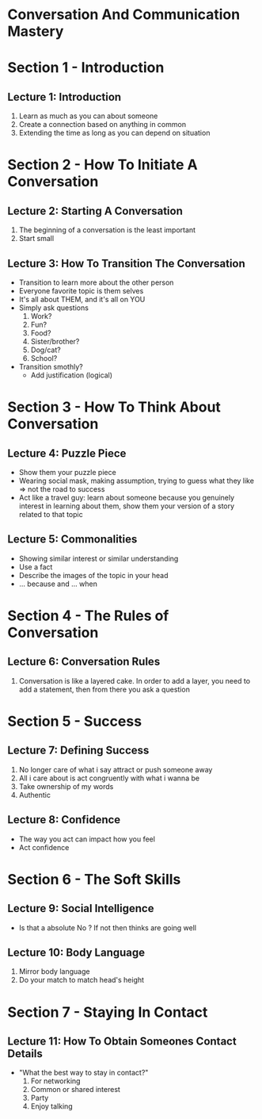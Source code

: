 # Conversation And Communication Mastery

# Section 1 - Introduction

## Lecture 1: Introduction
1. Learn as much as you can about someone
2. Create a connection based on anything in common
3. Extending the time as long as you can depend on situation

# Section 2 - How To Initiate A Conversation

## Lecture 2: Starting A Conversation
1. The beginning of a conversation is the least important
2. Start small

## Lecture 3: How To Transition The Conversation
* Transition to learn more about the other person
* Everyone favorite topic is them selves
* It's all about THEM, and it's all on YOU
* Simply ask questions
  1. Work?
  2. Fun?
  3. Food?
  4. Sister/brother?
  5. Dog/cat?
  6. School?
* Transition smothly?
  * Add justification (logical)

# Section 3 - How To Think About Conversation

## Lecture 4: Puzzle Piece
* Show them your puzzle piece
* Wearing social mask, making assumption, trying to guess what they like => not the road to success
* Act like a travel guy: learn about someone because you genuinely interest in learning about them, show them your version of a story related to that topic

## Lecture 5: Commonalities
* Showing similar interest or similar understanding
* Use a fact
* Describe the images of the topic in your head
* ... because and ... when

# Section 4 - The Rules of Conversation

## Lecture 6: Conversation Rules
1. Conversation is like a layered cake. In order to add a layer, you need to add a statement, then from there you ask a question

# Section 5 - Success

## Lecture 7: Defining Success
1. No longer care of what i say attract or push someone away
2. All i care about is act congruently with what i wanna be
3. Take ownership of my words
4. Authentic

## Lecture 8: Confidence
* The way you act can impact how you feel
* Act confidence

# Section 6 - The Soft Skills

## Lecture 9: Social Intelligence
* Is that a absolute No ? If not then thinks are going well

## Lecture 10: Body Language
1. Mirror body language
2. Do your match to match head's height

# Section 7 - Staying In Contact

## Lecture 11: How To Obtain Someones Contact Details
* "What the best way to stay in contact?"
  1. For networking
  2. Common or shared interest
  3. Party
  4. Enjoy talking
